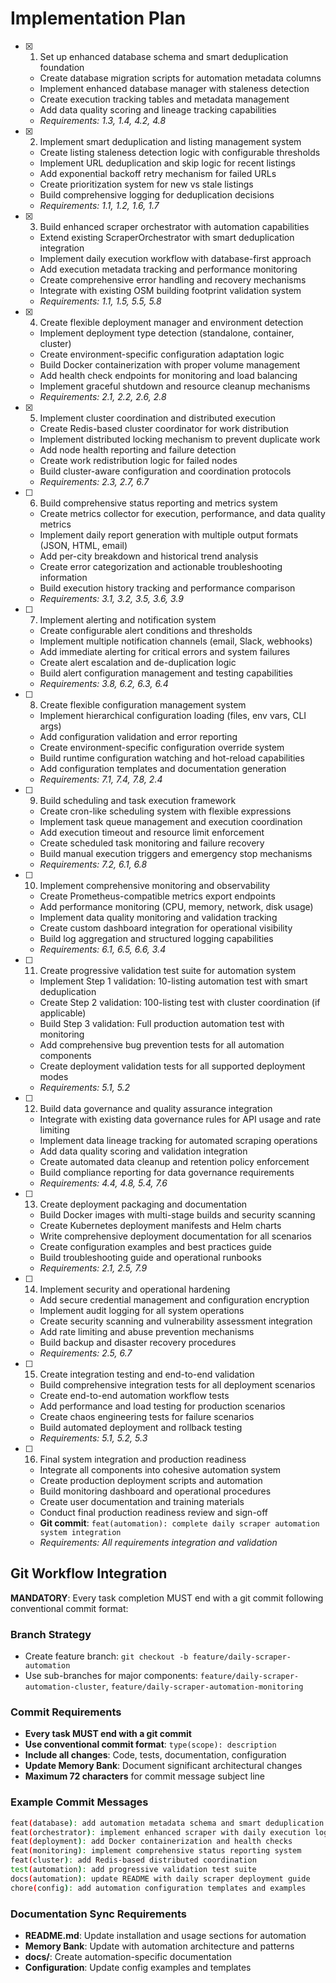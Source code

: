 # Implementation Plan

- [x] 1. Set up enhanced database schema and smart deduplication foundation




  - Create database migration scripts for automation metadata columns
  - Implement enhanced database manager with staleness detection
  - Create execution tracking tables and metadata management
  - Add data quality scoring and lineage tracking capabilities
  - _Requirements: 1.3, 1.4, 4.2, 4.8_

- [x] 2. Implement smart deduplication and listing management system



  - Create listing staleness detection logic with configurable thresholds
  - Implement URL deduplication and skip logic for recent listings
  - Add exponential backoff retry mechanism for failed URLs
  - Create prioritization system for new vs stale listings
  - Build comprehensive logging for deduplication decisions
  - _Requirements: 1.1, 1.2, 1.6, 1.7_

- [x] 3. Build enhanced scraper orchestrator with automation capabilities
  - Extend existing ScraperOrchestrator with smart deduplication integration
  - Implement daily execution workflow with database-first approach
  - Add execution metadata tracking and performance monitoring
  - Create comprehensive error handling and recovery mechanisms
  - Integrate with existing OSM building footprint validation system
  - _Requirements: 1.1, 1.5, 5.5, 5.8_

- [x] 4. Create flexible deployment manager and environment detection


  - Implement deployment type detection (standalone, container, cluster)
  - Create environment-specific configuration adaptation logic
  - Build Docker containerization with proper volume management
  - Add health check endpoints for monitoring and load balancing
  - Implement graceful shutdown and resource cleanup mechanisms
  - _Requirements: 2.1, 2.2, 2.6, 2.8_

- [x] 5. Implement cluster coordination and distributed execution
  - Create Redis-based cluster coordinator for work distribution
  - Implement distributed locking mechanism to prevent duplicate work
  - Add node health reporting and failure detection
  - Create work redistribution logic for failed nodes
  - Build cluster-aware configuration and coordination protocols
  - _Requirements: 2.3, 2.7, 6.7_

- [ ] 6. Build comprehensive status reporting and metrics system
  - Create metrics collector for execution, performance, and data quality metrics
  - Implement daily report generation with multiple output formats (JSON, HTML, email)
  - Add per-city breakdown and historical trend analysis
  - Create error categorization and actionable troubleshooting information
  - Build execution history tracking and performance comparison
  - _Requirements: 3.1, 3.2, 3.5, 3.6, 3.9_

- [ ] 7. Implement alerting and notification system
  - Create configurable alert conditions and thresholds
  - Implement multiple notification channels (email, Slack, webhooks)
  - Add immediate alerting for critical errors and system failures
  - Create alert escalation and de-duplication logic
  - Build alert configuration management and testing capabilities
  - _Requirements: 3.8, 6.2, 6.3, 6.4_

- [ ] 8. Create flexible configuration management system
  - Implement hierarchical configuration loading (files, env vars, CLI args)
  - Add configuration validation and error reporting
  - Create environment-specific configuration override system
  - Build runtime configuration watching and hot-reload capabilities
  - Add configuration templates and documentation generation
  - _Requirements: 7.1, 7.4, 7.8, 2.4_

- [ ] 9. Build scheduling and task execution framework
  - Create cron-like scheduling system with flexible expressions
  - Implement task queue management and execution coordination
  - Add execution timeout and resource limit enforcement
  - Create scheduled task monitoring and failure recovery
  - Build manual execution triggers and emergency stop mechanisms
  - _Requirements: 7.2, 6.1, 6.8_

- [ ] 10. Implement comprehensive monitoring and observability
  - Create Prometheus-compatible metrics export endpoints
  - Add performance monitoring (CPU, memory, network, disk usage)
  - Implement data quality monitoring and validation tracking
  - Create custom dashboard integration for operational visibility
  - Build log aggregation and structured logging capabilities
  - _Requirements: 6.1, 6.5, 6.6, 3.4_

- [ ] 11. Create progressive validation test suite for automation system
  - Implement Step 1 validation: 10-listing automation test with smart deduplication
  - Create Step 2 validation: 100-listing test with cluster coordination (if applicable)
  - Build Step 3 validation: Full production automation test with monitoring
  - Add comprehensive bug prevention tests for all automation components
  - Create deployment validation tests for all supported deployment modes
  - _Requirements: 5.1, 5.2_

- [ ] 12. Build data governance and quality assurance integration
  - Integrate with existing data governance rules for API usage and rate limiting
  - Implement data lineage tracking for automated scraping operations
  - Add data quality scoring and validation integration
  - Create automated data cleanup and retention policy enforcement
  - Build compliance reporting for data governance requirements
  - _Requirements: 4.4, 4.8, 5.4, 7.6_

- [ ] 13. Create deployment packaging and documentation
  - Build Docker images with multi-stage builds and security scanning
  - Create Kubernetes deployment manifests and Helm charts
  - Write comprehensive deployment documentation for all scenarios
  - Create configuration examples and best practices guide
  - Build troubleshooting guide and operational runbooks
  - _Requirements: 2.1, 2.5, 7.9_

- [ ] 14. Implement security and operational hardening
  - Add secure credential management and configuration encryption
  - Implement audit logging for all system operations
  - Create security scanning and vulnerability assessment integration
  - Add rate limiting and abuse prevention mechanisms
  - Build backup and disaster recovery procedures
  - _Requirements: 2.5, 6.7_

- [ ] 15. Create integration testing and end-to-end validation
  - Build comprehensive integration tests for all deployment scenarios
  - Create end-to-end automation workflow tests
  - Add performance and load testing for production scenarios
  - Create chaos engineering tests for failure scenarios
  - Build automated deployment and rollback testing
  - _Requirements: 5.1, 5.2, 5.3_

- [ ] 16. Final system integration and production readiness
  - Integrate all components into cohesive automation system
  - Create production deployment scripts and automation
  - Build monitoring dashboard and operational procedures
  - Create user documentation and training materials
  - Conduct final production readiness review and sign-off
  - **Git commit**: `feat(automation): complete daily scraper automation system integration`
  - _Requirements: All requirements integration and validation_

## Git Workflow Integration

**MANDATORY**: Every task completion MUST end with a git commit following conventional commit format:

### Branch Strategy
- Create feature branch: `git checkout -b feature/daily-scraper-automation`
- Use sub-branches for major components: `feature/daily-scraper-automation-cluster`, `feature/daily-scraper-automation-monitoring`

### Commit Requirements
- **Every task MUST end with a git commit**
- **Use conventional commit format**: `type(scope): description`
- **Include all changes**: Code, tests, documentation, configuration
- **Update Memory Bank**: Document significant architectural changes
- **Maximum 72 characters** for commit message subject line

### Example Commit Messages
```bash
feat(database): add automation metadata schema and smart deduplication
feat(orchestrator): implement enhanced scraper with daily execution logic
feat(deployment): add Docker containerization and health checks
feat(monitoring): implement comprehensive status reporting system
feat(cluster): add Redis-based distributed coordination
test(automation): add progressive validation test suite
docs(automation): update README with daily scraper deployment guide
chore(config): add automation configuration templates and examples
```

### Documentation Sync Requirements
- **README.md**: Update installation and usage sections for automation
- **Memory Bank**: Update with automation architecture and patterns
- **docs/**: Create automation-specific documentation
- **Configuration**: Update config examples and templates